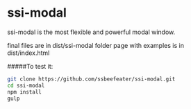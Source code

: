 # ssi-modal
ssi-modal is the most flexible and powerful modal window.

final files are in dist/ssi-modal folder
page with examples is in dist/index.html



#####To test it:
```sh
git clone https://github.com/ssbeefeater/ssi-modal.git
cd ssi-modal
npm install
gulp
```
